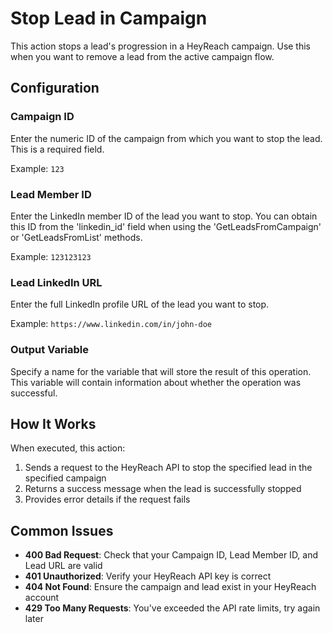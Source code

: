 # Stop Lead in Campaign

This action stops a lead's progression in a HeyReach campaign. Use this when you want to remove a lead from the active campaign flow.

## Configuration

### Campaign ID
Enter the numeric ID of the campaign from which you want to stop the lead. This is a required field.

Example: `123`

### Lead Member ID
Enter the LinkedIn member ID of the lead you want to stop. You can obtain this ID from the 'linkedin_id' field when using the 'GetLeadsFromCampaign' or 'GetLeadsFromList' methods.

Example: `123123123`

### Lead LinkedIn URL
Enter the full LinkedIn profile URL of the lead you want to stop.

Example: `https://www.linkedin.com/in/john-doe`

### Output Variable
Specify a name for the variable that will store the result of this operation. This variable will contain information about whether the operation was successful.

## How It Works

When executed, this action:
1. Sends a request to the HeyReach API to stop the specified lead in the specified campaign
2. Returns a success message when the lead is successfully stopped
3. Provides error details if the request fails

## Common Issues

- **400 Bad Request**: Check that your Campaign ID, Lead Member ID, and Lead URL are valid
- **401 Unauthorized**: Verify your HeyReach API key is correct
- **404 Not Found**: Ensure the campaign and lead exist in your HeyReach account
- **429 Too Many Requests**: You've exceeded the API rate limits, try again later